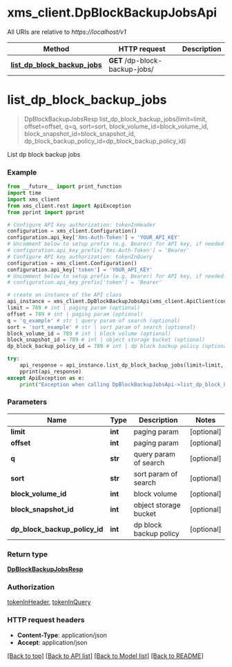 # xms_client.DpBlockBackupJobsApi

All URIs are relative to *https://localhost/v1*

Method | HTTP request | Description
------------- | ------------- | -------------
[**list_dp_block_backup_jobs**](DpBlockBackupJobsApi.md#list_dp_block_backup_jobs) | **GET** /dp-block-backup-jobs/ | 


# **list_dp_block_backup_jobs**
> DpBlockBackupJobsResp list_dp_block_backup_jobs(limit=limit, offset=offset, q=q, sort=sort, block_volume_id=block_volume_id, block_snapshot_id=block_snapshot_id, dp_block_backup_policy_id=dp_block_backup_policy_id)



List dp block backup jobs

### Example
```python
from __future__ import print_function
import time
import xms_client
from xms_client.rest import ApiException
from pprint import pprint

# Configure API key authorization: tokenInHeader
configuration = xms_client.Configuration()
configuration.api_key['Xms-Auth-Token'] = 'YOUR_API_KEY'
# Uncomment below to setup prefix (e.g. Bearer) for API key, if needed
# configuration.api_key_prefix['Xms-Auth-Token'] = 'Bearer'
# Configure API key authorization: tokenInQuery
configuration = xms_client.Configuration()
configuration.api_key['token'] = 'YOUR_API_KEY'
# Uncomment below to setup prefix (e.g. Bearer) for API key, if needed
# configuration.api_key_prefix['token'] = 'Bearer'

# create an instance of the API class
api_instance = xms_client.DpBlockBackupJobsApi(xms_client.ApiClient(configuration))
limit = 789 # int | paging param (optional)
offset = 789 # int | paging param (optional)
q = 'q_example' # str | query param of search (optional)
sort = 'sort_example' # str | sort param of search (optional)
block_volume_id = 789 # int | block volume (optional)
block_snapshot_id = 789 # int | object storage bucket (optional)
dp_block_backup_policy_id = 789 # int | dp block backup policy (optional)

try:
    api_response = api_instance.list_dp_block_backup_jobs(limit=limit, offset=offset, q=q, sort=sort, block_volume_id=block_volume_id, block_snapshot_id=block_snapshot_id, dp_block_backup_policy_id=dp_block_backup_policy_id)
    pprint(api_response)
except ApiException as e:
    print("Exception when calling DpBlockBackupJobsApi->list_dp_block_backup_jobs: %s\n" % e)
```

### Parameters

Name | Type | Description  | Notes
------------- | ------------- | ------------- | -------------
 **limit** | **int**| paging param | [optional] 
 **offset** | **int**| paging param | [optional] 
 **q** | **str**| query param of search | [optional] 
 **sort** | **str**| sort param of search | [optional] 
 **block_volume_id** | **int**| block volume | [optional] 
 **block_snapshot_id** | **int**| object storage bucket | [optional] 
 **dp_block_backup_policy_id** | **int**| dp block backup policy | [optional] 

### Return type

[**DpBlockBackupJobsResp**](DpBlockBackupJobsResp.md)

### Authorization

[tokenInHeader](../README.md#tokenInHeader), [tokenInQuery](../README.md#tokenInQuery)

### HTTP request headers

 - **Content-Type**: application/json
 - **Accept**: application/json

[[Back to top]](#) [[Back to API list]](../README.md#documentation-for-api-endpoints) [[Back to Model list]](../README.md#documentation-for-models) [[Back to README]](../README.md)

